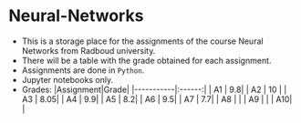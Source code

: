 # Neural-Networks

*  This is a storage place for the assignments of the course Neural Networks from Radboud university.
*  There will be a table with the grade obtained for each assignment.
*  Assignments are done in ```Python```.
*  Jupyter notebooks only.
*  Grades:
|Assignment|Grade|
|-----------|:------:|
| A1 | 9.8|
| A2 | 10 |
| A3 | 8.05|
| A4 | 9.9|
| A5 | 8.2|
| A6 | 9.5|
| A7 | 7.7|
| A8 |    |
| A9 |    |
| A10|    |
